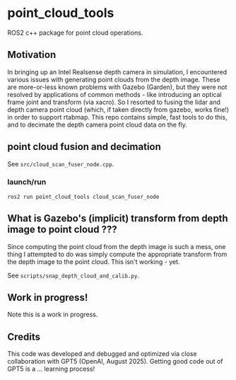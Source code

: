 # point_cloud_tools

ROS2 c++ package for point cloud operations.

## Motivation

In bringing up an Intel Realsense depth camera in simulation, I encountered various issues with generating point clouds from the depth image. These are more-or-less known problems with Gazebo (Garden), but they were not resolved by applications of common methods - like introducing an optical frame joint and transform (via xacro). So I resorted to fusing the lidar and depth camera point cloud (which, if taken directly from gazebo, works fine!) in order to support rtabmap. This repo contains simple, fast tools to do this, and to decimate the depth camera point cloud data on the fly.

## point cloud fusion and decimation

See ```src/cloud_scan_fuser_node.cpp```.

### launch/run

```ros2 run point_cloud_tools cloud_scan_fuser_node```

## What is Gazebo's (implicit) transform from depth image to point cloud ???

Since computing the point cloud from the depth image is such a mess, one thing I attempted to do was simply compute the appropriate transform from the depth image to the point cloud. This isn't working - yet.

See ```scripts/snap_depth_cloud_and_calib.py```.

## Work in progress!
Note this is a work in progress.

## Credits

This code was developed and debugged and optimized via close collaboration with GPT5 (OpenAI, August 2025). Getting good code out of GPT5 is a ... learning process!